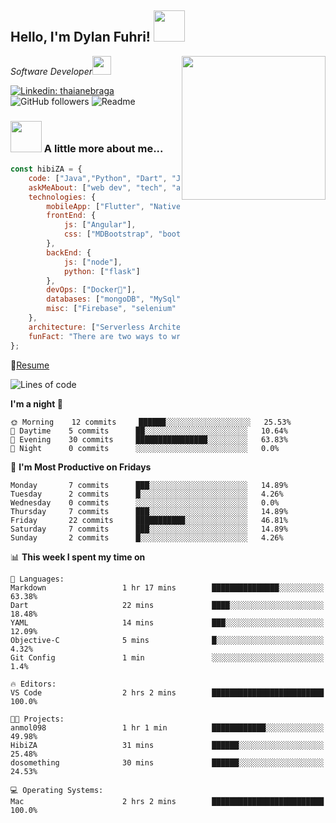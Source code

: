 <h2>Hello, I'm Dylan Fuhri! <img src="https://media.giphy.com/media/12oufCB0MyZ1Go/giphy.gif" width="50"></h2>
<img align='right' src="https://media.giphy.com/media/M9gbBd9nbDrOTu1Mqx/giphy.gif" width="230">
<p><em>Software Developer</a><img src="https://media.giphy.com/media/WUlplcMpOCEmTGBtBW/giphy.gif" width="30"> 
</em></p>

[![Linkedin: thaianebraga](https://img.shields.io/badge/-Dylan-blue?style=flat-square&logo=Linkedin&logoColor=white&link=https://www.linkedin.com/in/dylan-fuhri-02b85372/)](https://www.linkedin.com/in/dylan-fuhri-02b85372/)
![GitHub followers](https://img.shields.io/github/followers/HibiZA?style=social)
![Readme](https://github.com/HibiZA/HibiZA/workflows/Readme/badge.svg)

### <img src="https://media.giphy.com/media/VgCDAzcKvsR6OM0uWg/giphy.gif" width="50"> A little more about me...  

```javascript
const hibiZA = {
    code: ["Java","Python", "Dart", "Javascript", "Typescript"],
    askMeAbout: ["web dev", "tech", "app dev", "photography"],
    technologies: {
        mobileApp: ["Flutter", "NativeScript"],
        frontEnd: {
            js: ["Angular"],
            css: ["MDBootstrap", "bootstrap"]
        },
        backEnd: {
            js: ["node"],
            python: ["flask"]
        },
        devOps: ["Docker🐳"],
        databases: ["mongoDB", "MySql", "sqlite"],
        misc: ["Firebase", "selenium" ]
    },
    architecture: ["Serverless Architecture", "Progressive web applications", "Single page applications"],
    funFact: "There are two ways to write error-free programs; only the third one works"
};
```
📝[Resume](https://drive.google.com/file/d/1RjxKCcvUeoyYgnL_eCwQ9zay77Ayr0Xu/view?usp=sharing)
<!--START_SECTION:waka-->
![Lines of code](https://img.shields.io/badge/From%20Hello%20World%20I've%20written-2758%20Lines%20of%20code-blue)

**I'm a night 🦉** 

```text
🌞 Morning    12 commits     ██████░░░░░░░░░░░░░░░░░░░   25.53% 
🌆 Daytime    5 commits      ██░░░░░░░░░░░░░░░░░░░░░░░   10.64% 
🌃 Evening    30 commits     ████████████████░░░░░░░░░   63.83% 
🌙 Night      0 commits      ░░░░░░░░░░░░░░░░░░░░░░░░░   0.0%

```
📅 **I'm Most Productive on Fridays** 

```text
Monday       7 commits      ███░░░░░░░░░░░░░░░░░░░░░░   14.89% 
Tuesday      2 commits      █░░░░░░░░░░░░░░░░░░░░░░░░   4.26% 
Wednesday    0 commits      ░░░░░░░░░░░░░░░░░░░░░░░░░   0.0% 
Thursday     7 commits      ███░░░░░░░░░░░░░░░░░░░░░░   14.89% 
Friday       22 commits     ███████████░░░░░░░░░░░░░░   46.81% 
Saturday     7 commits      ███░░░░░░░░░░░░░░░░░░░░░░   14.89% 
Sunday       2 commits      █░░░░░░░░░░░░░░░░░░░░░░░░   4.26%

```


📊 **This week I spent my time on** 

```text
💬 Languages: 
Markdown                 1 hr 17 mins        ███████████████░░░░░░░░░░   63.38% 
Dart                     22 mins             ████░░░░░░░░░░░░░░░░░░░░░   18.48% 
YAML                     14 mins             ███░░░░░░░░░░░░░░░░░░░░░░   12.09% 
Objective-C              5 mins              █░░░░░░░░░░░░░░░░░░░░░░░░   4.32% 
Git Config               1 min               ░░░░░░░░░░░░░░░░░░░░░░░░░   1.4%

🔥 Editors: 
VS Code                  2 hrs 2 mins        █████████████████████████   100.0%

🐱‍💻 Projects: 
anmol098                 1 hr 1 min          ████████████░░░░░░░░░░░░░   49.98% 
HibiZA                   31 mins             ██████░░░░░░░░░░░░░░░░░░░   25.48% 
dosomething              30 mins             ██████░░░░░░░░░░░░░░░░░░░   24.53%

💻 Operating Systems: 
Mac                      2 hrs 2 mins        █████████████████████████   100.0%

```


<!--END_SECTION:waka-->
